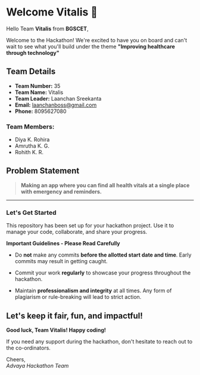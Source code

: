# Welcome Vitalis 👋

Hello Team **Vitalis** from **BGSCET**,

Welcome to the Hackathon! We're excited to have you on board and can't wait to see what you'll build under the theme **"Improving healthcare through technology"** 

## Team Details

- **Team Number:** 35  
- **Team Name:** Vitalis
- **Team Leader:** Laanchan Sreekanta  
- **Email:** laanchanboss@gmail.com  
- **Phone:** 8095627080  

### Team Members:
- Diya K. Rohira 
- Amrutha K. G. 
- Rohith K. R. 

## Problem Statement

> **Making an app where you can find all health vitals at a single place with emergency and reminders.**

---

### Let's Get Started 

This repository has been set up for your hackathon project. Use it to manage your code, collaborate, and share your progress.

**Important Guidelines - Please Read Carefully**

- Do **not** make any commits **before the allotted start date and time**. Early commits may result in getting caught.
- Commit your work **regularly** to showcase your progress throughout the hackathon.

- Maintain **professionalism and integrity** at all times. Any form of plagiarism or rule-breaking will lead to strict action.

Let's keep it fair, fun, and impactful! 
---

**Good luck, Team Vitalis! Happy coding!**

If you need any support during the hackathon, don't hesitate to reach out to the co-ordinators.

Cheers,  
_Advaya Hackathon Team_